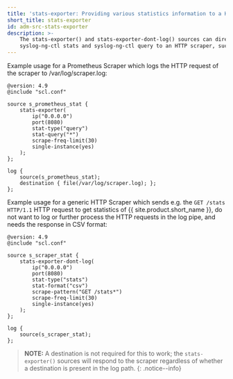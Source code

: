 ```yaml
---
title: 'stats-exporter: Providing various statistics information to a HTTP Scraper'
short_title: stats-exporter
id: adm-src-stats-exporter
description: >-
    The stats-exporter() and stats-exporter-dont-log() sources can directly serve the output of
    syslog-ng-ctl stats and syslog-ng-ctl query to an HTTP scraper, such as Prometheus.
---
```


Example usage for a Prometheus Scraper which logs the HTTP request of the scraper to /var/log/scraper.log:

``` config
@version: 4.9
@include "scl.conf"

source s_prometheus_stat {
    stats-exporter(
        ip("0.0.0.0")
        port(8080)
        stat-type("query")
        stat-query("*")
        scrape-freq-limit(30)
        single-instance(yes)
    );
};

log {
    source(s_prometheus_stat);
    destination { file(/var/log/scraper.log); };
};
```

Example usage for a generic HTTP Scraper which sends e.g. the `GET /stats HTTP/1.1` HTTP request to get statistics of {{ site.product.short_name }}, do not want to log or further process the HTTP requests in the log pipe, and needs the response in CSV format:

``` config
@version: 4.9
@include "scl.conf"

source s_scraper_stat {
    stats-exporter-dont-log(
        ip("0.0.0.0")
        port(8080)
        stat-type("stats")
        stat-format("csv")
        scrape-pattern("GET /stats*")
        scrape-freq-limit(30)
        single-instance(yes)
    );
};

log {
    source(s_scraper_stat);
};
```

>**NOTE:** A destination is not required for this to work; the `stats-exporter()` sources will respond to the scraper regardless of whether a destination is present in the log path.
{: .notice--info}
